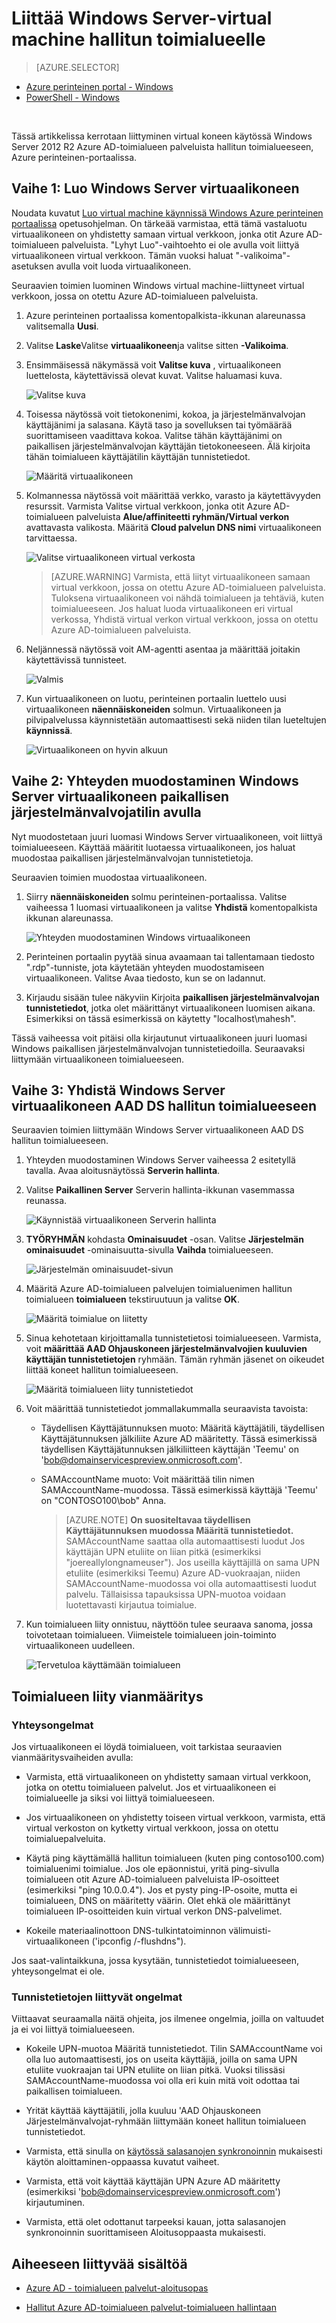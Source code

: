 <properties
    pageTitle="Azure Active Directory-toimialueen palveluista: Liittää Windows Server-AM hallitun toimialueelle | Microsoft Azure"
    description="Windows Server-virtual machine liittäminen Azure AD-toimialueen palveluista"
    services="active-directory-ds"
    documentationCenter=""
    authors="mahesh-unnikrishnan"
    manager="stevenpo"
    editor="curtand"/>

<tags
    ms.service="active-directory-ds"
    ms.workload="identity"
    ms.tgt_pltfrm="na"
    ms.devlang="na"
    ms.topic="article"
    ms.date="10/02/2016"
    ms.author="maheshu"/>

# <a name="join-a-windows-server-virtual-machine-to-a-managed-domain"></a>Liittää Windows Server-virtual machine hallitun toimialueelle

> [AZURE.SELECTOR]
- [Azure perinteinen portal - Windows](active-directory-ds-admin-guide-join-windows-vm.md)
- [PowerShell - Windows](active-directory-ds-admin-guide-join-windows-vm-classic-powershell.md)

<br>

Tässä artikkelissa kerrotaan liittyminen virtual koneen käytössä Windows Server 2012 R2 Azure AD-toimialueen palveluista hallitun toimialueeseen, Azure perinteinen-portaalissa.


## <a name="step-1-create-the-windows-server-virtual-machine"></a>Vaihe 1: Luo Windows Server virtuaalikoneen
Noudata kuvatut [Luo virtual machine käynnissä Windows Azure perinteinen portaalissa](../virtual-machines/virtual-machines-windows-classic-tutorial.md) opetusohjelman. On tärkeää varmistaa, että tämä vastaluotu virtuaalikoneen on yhdistetty samaan virtual verkkoon, jonka otit Azure AD-toimialueen palveluista. "Lyhyt Luo"-vaihtoehto ei ole avulla voit liittyä virtuaalikoneen virtual verkkoon. Tämän vuoksi haluat "-valikoima"-asetuksen avulla voit luoda virtuaalikoneen.

Seuraavien toimien luominen Windows virtual machine-liittyneet virtual verkkoon, jossa on otettu Azure AD-toimialueen palveluista.

1. Azure perinteinen portaalissa komentopalkista-ikkunan alareunassa valitsemalla **Uusi**.

2. Valitse **Laske**Valitse **virtuaalikoneen**ja valitse sitten **-Valikoima**.

3. Ensimmäisessä näkymässä voit **Valitse kuva** , virtuaalikoneen luettelosta, käytettävissä olevat kuvat. Valitse haluamasi kuva.

    ![Valitse kuva](./media/active-directory-domain-services-admin-guide/create-windows-vm-select-image.png)

4. Toisessa näytössä voit tietokonenimi, kokoa, ja järjestelmänvalvojan käyttäjänimi ja salasana. Käytä taso ja sovelluksen tai työmäärää suorittamiseen vaadittava kokoa. Valitse tähän käyttäjänimi on paikallisen järjestelmänvalvojan käyttäjän tietokoneeseen. Älä kirjoita tähän toimialueen käyttäjätilin käyttäjän tunnistetiedot.

    ![Määritä virtuaalikoneen](./media/active-directory-domain-services-admin-guide/create-windows-vm-config.png)

5. Kolmannessa näytössä voit määrittää verkko, varasto ja käytettävyyden resurssit. Varmista Valitse virtual verkkoon, jonka otit Azure AD-toimialueen palveluista **Alue/affiniteetti ryhmän/Virtual verkon** avattavasta valikosta. Määritä **Cloud palvelun DNS nimi** virtuaalikoneen tarvittaessa.

    ![Valitse virtuaalikoneen virtual verkosta](./media/active-directory-domain-services-admin-guide/create-windows-vm-select-vnet.png)

    > [AZURE.WARNING]
    Varmista, että liityt virtuaalikoneen samaan virtual verkkoon, jossa on otettu Azure AD-toimialueen palveluista. Tuloksena virtuaalikoneen voi nähdä toimialueen ja tehtäviä, kuten toimialueeseen. Jos haluat luoda virtuaalikoneen eri virtual verkossa, Yhdistä virtual verkon virtual verkkoon, jossa on otettu Azure AD-toimialueen palveluista.

6. Neljännessä näytössä voit AM-agentti asentaa ja määrittää joitakin käytettävissä tunnisteet.

    ![Valmis](./media/active-directory-domain-services-admin-guide/create-windows-vm-done.png)

7. Kun virtuaalikoneen on luotu, perinteinen portaalin luettelo uusi virtuaalikoneen **näennäiskoneiden** solmun. Virtuaalikoneen ja pilvipalvelussa käynnistetään automaattisesti sekä niiden tilan lueteltujen **käynnissä**.

    ![Virtuaalikoneen on hyvin alkuun](./media/active-directory-domain-services-admin-guide/create-windows-vm-running.png)


## <a name="step-2-connect-to-the-windows-server-virtual-machine-using-the-local-administrator-account"></a>Vaihe 2: Yhteyden muodostaminen Windows Server virtuaalikoneen paikallisen järjestelmänvalvojatilin avulla
Nyt muodostetaan juuri luomasi Windows Server virtuaalikoneen, voit liittyä toimialueeseen. Käyttää määritit luotaessa virtuaalikoneen, jos haluat muodostaa paikallisen järjestelmänvalvojan tunnistetietoja.

Seuraavien toimien muodostaa virtuaalikoneen.

1. Siirry **näennäiskoneiden** solmu perinteinen-portaalissa. Valitse vaiheessa 1 luomasi virtuaalikoneen ja valitse **Yhdistä** komentopalkista ikkunan alareunassa.

    ![Yhteyden muodostaminen Windows virtuaalikoneen](./media/active-directory-domain-services-admin-guide/connect-windows-vm.png)

2. Perinteinen portaalin pyytää sinua avaamaan tai tallentamaan tiedosto ".rdp"-tunniste, jota käytetään yhteyden muodostamiseen virtuaalikoneen. Valitse Avaa tiedosto, kun se on ladannut.

3. Kirjaudu sisään tulee näkyviin Kirjoita **paikallisen järjestelmänvalvojan tunnistetiedot**, jotka olet määrittänyt virtuaalikoneen luomisen aikana. Esimerkiksi on tässä esimerkissä on käytetty "localhost\mahesh".

Tässä vaiheessa voit pitäisi olla kirjautunut virtuaalikoneen juuri luomasi Windows paikallisen järjestelmänvalvojan tunnistetiedoilla. Seuraavaksi liittymään virtuaalikoneen toimialueeseen.


## <a name="step-3-join-the-windows-server-virtual-machine-to-the-aad-ds-managed-domain"></a>Vaihe 3: Yhdistä Windows Server virtuaalikoneen AAD DS hallitun toimialueeseen
Seuraavien toimien liittymään Windows Server virtuaalikoneen AAD DS hallitun toimialueeseen.

1. Yhteyden muodostaminen Windows Server vaiheessa 2 esitetyllä tavalla. Avaa aloitusnäytössä **Serverin hallinta**.

2. Valitse **Paikallinen Server** Serverin hallinta-ikkunan vasemmassa reunassa.

    ![Käynnistää virtuaalikoneen Serverin hallinta](./media/active-directory-domain-services-admin-guide/join-domain-server-manager.png)

3. **TYÖRYHMÄN** kohdasta **Ominaisuudet** -osan. Valitse **Järjestelmän ominaisuudet** -ominaisuutta-sivulla **Vaihda** toimialueeseen.

    ![Järjestelmän ominaisuudet-sivun](./media/active-directory-domain-services-admin-guide/join-domain-system-properties.png)

4. Määritä Azure AD-toimialueen palvelujen toimialuenimen hallitun toimialueen **toimialueen** tekstiruutuun ja valitse **OK**.

    ![Määritä toimialue on liitetty](./media/active-directory-domain-services-admin-guide/join-domain-system-properties-specify-domain.png)

5. Sinua kehotetaan kirjoittamalla tunnistetietosi toimialueeseen. Varmista, voit **määrittää AAD Ohjauskoneen järjestelmänvalvojien kuuluvien käyttäjän tunnistetietojen** ryhmään. Tämän ryhmän jäsenet on oikeudet liittää koneet hallitun toimialueeseen.

    ![Määritä toimialueen liity tunnistetiedot](./media/active-directory-domain-services-admin-guide/join-domain-system-properties-specify-credentials.png)

6. Voit määrittää tunnistetiedot jommallakummalla seuraavista tavoista:

    - Täydellisen Käyttäjätunnuksen muoto: Määritä käyttäjätili, täydellisen Käyttäjätunnuksen jälkiliite Azure AD määritetty. Tässä esimerkissä täydellisen Käyttäjätunnuksen jälkiliitteen käyttäjän 'Teemu' on 'bob@domainservicespreview.onmicrosoft.com'.

    - SAMAccountName muoto: Voit määrittää tilin nimen SAMAccountName-muodossa. Tässä esimerkissä käyttäjä 'Teemu' on "CONTOSO100\bob" Anna.

        > [AZURE.NOTE] **On suositeltavaa täydellisen Käyttäjätunnuksen muodossa Määritä tunnistetiedot.** SAMAccountName saattaa olla automaattisesti luodut Jos käyttäjän UPN etuliite on liian pitkä (esimerkiksi "joereallylongnameuser"). Jos useilla käyttäjillä on sama UPN etuliite (esimerkiksi Teemu) Azure AD-vuokraajan, niiden SAMAccountName-muodossa voi olla automaattisesti luodut palvelu. Tällaisissa tapauksissa UPN-muotoa voidaan luotettavasti kirjautua toimialue.

7. Kun toimialueen liity onnistuu, näyttöön tulee seuraava sanoma, jossa toivotetaan toimialueen. Viimeistele toimialueen join-toiminto virtuaalikoneen uudelleen.

    ![Tervetuloa käyttämään toimialueen](./media/active-directory-domain-services-admin-guide/join-domain-done.png)


## <a name="troubleshooting-domain-join"></a>Toimialueen liity vianmääritys
### <a name="connectivity-issues"></a>Yhteysongelmat
Jos virtuaalikoneen ei löydä toimialueen, voit tarkistaa seuraavien vianmääritysvaiheiden avulla:

- Varmista, että virtuaalikoneen on yhdistetty samaan virtual verkkoon, jotka on otettu toimialueen palvelut. Jos et virtuaalikoneen ei toimialueelle ja siksi voi liittyä toimialueeseen.

- Jos virtuaalikoneen on yhdistetty toiseen virtual verkkoon, varmista, että virtual verkoston on kytketty virtual verkkoon, jossa on otettu toimialuepalveluita.

- Käytä ping käyttämällä hallitun toimialueen (kuten ping contoso100.com) toimialuenimi toimialue. Jos ole epäonnistui, yritä ping-sivulla toimialueen otit Azure AD-toimialueen palveluista IP-osoitteet (esimerkiksi "ping 10.0.0.4"). Jos et pysty ping-IP-osoite, mutta ei toimialueen, DNS on määritetty väärin. Olet ehkä ole määrittänyt toimialueen IP-osoitteiden kuin virtual verkon DNS-palvelimet.

- Kokeile materiaalinottoon DNS-tulkintatoiminnon välimuisti-virtuaalikoneen ('ipconfig /-flushdns").

Jos saat-valintaikkuna, jossa kysytään, tunnistetiedot toimialueeseen, yhteysongelmat ei ole.


### <a name="credentials-related-issues"></a>Tunnistetietojen liittyvät ongelmat
Viittaavat seuraamalla näitä ohjeita, jos ilmenee ongelmia, joilla on valtuudet ja ei voi liittyä toimialueeseen.

- Kokeile UPN-muotoa Määritä tunnistetiedot. Tilin SAMAccountName voi olla luo automaattisesti, jos on useita käyttäjiä, joilla on sama UPN etuliite vuokraajan tai UPN etuliite on liian pitkä. Vuoksi tilissäsi SAMAccountName-muodossa voi olla eri kuin mitä voit odottaa tai paikallisen toimialueen.

- Yrität käyttää käyttäjätili, jolla kuuluu 'AAD Ohjauskoneen Järjestelmänvalvojat-ryhmään liittymään koneet hallitun toimialueen tunnistetiedot.

- Varmista, että sinulla on [käytössä salasanojen synkronoinnin](active-directory-ds-getting-started-password-sync.md) mukaisesti käytön aloittaminen-oppaassa kuvatut vaiheet.

- Varmista, että voit käyttää käyttäjän UPN Azure AD määritetty (esimerkiksi 'bob@domainservicespreview.onmicrosoft.com') kirjautuminen.

- Varmista, että olet odottanut tarpeeksi kauan, jotta salasanojen synkronoinnin suorittamiseen Aloitusoppaasta mukaisesti.


## <a name="related-content"></a>Aiheeseen liittyvää sisältöä

- [Azure AD - toimialueen palvelut-aloitusopas](./active-directory-ds-getting-started.md)

- [Hallitut Azure AD-toimialueen palvelut-toimialueen hallintaan](./active-directory-ds-admin-guide-administer-domain.md)
